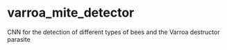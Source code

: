 # varroa_mite_detector
CNN for the detection of different types of bees and the Varroa destructor parasite
